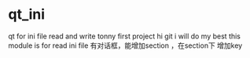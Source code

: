 # qt_ini
qt for ini file read and write
tonny first project 
hi git i will do my best 
this module is for read ini file 
有对话框，能增加section ，在section下 增加key
